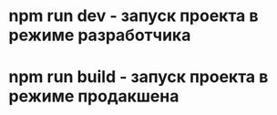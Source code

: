 # npm run dev - запуск проекта в режиме разработчика

# npm run build - запуск проекта в режиме продакшена
